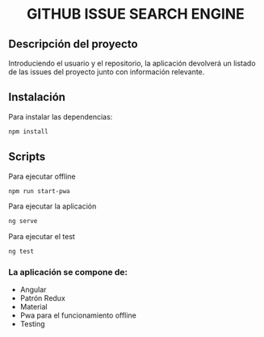<div align="center">
<h1>GITHUB ISSUE SEARCH ENGINE</h1>
</div>

## Descripción del proyecto

Introduciendo el usuario y el repositorio, la aplicación devolverá un listado de las issues del proyecto junto con información relevante.

## Instalación

Para instalar las dependencias:
```bash
npm install
```
## Scripts

Para ejecutar offline
```bash
npm run start-pwa
```
Para ejecutar la aplicación
```bash
ng serve
```
Para ejecutar el test
```bash
ng test
```
### La aplicación se compone de:

<ul>
  <li>Angular</li>
  <li>Patrón Redux</li>
  <li>Material</li>
  <li>Pwa para el funcionamiento offline</li>
  <li>Testing</li>
</ul>
